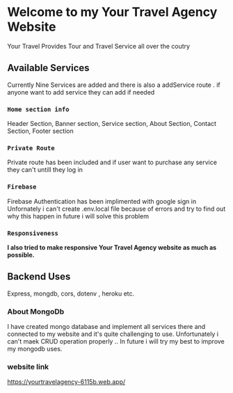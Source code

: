 # Welcome to my Your Travel Agency Website

Your Travel Provides Tour and Travel Service all over the coutry

## Available Services

Currently Nine Services are added and there is also a addService route . if anyone want to add service they can add if needed

### `Home section info`

Header Section, Banner section, Service section, About Section, Contact Section, Footer section

### `Private Route`

Private route has been included and if user want to purchase any service they can't untill they log in 

### `Firebase`

Firebase Authentication has been implimented with google sign in
Unfornately i can't create .env.local file because of errors and try to find out why this happen in future i will solve this problem

### `Responsiveness`

**I also tried to make responsive Your Travel Agency website as much as possible.**



## Backend Uses

Express, mongdb, cors, dotenv , heroku etc.


### About MongoDb

I have created mongo database and implement all services there and connected to my website and it's quite challenging to use. Unfortunately i can't maek CRUD operation properly .. In future i will try my best to improve my mongodb uses.

### website link
 https://yourtravelagency-6115b.web.app/
